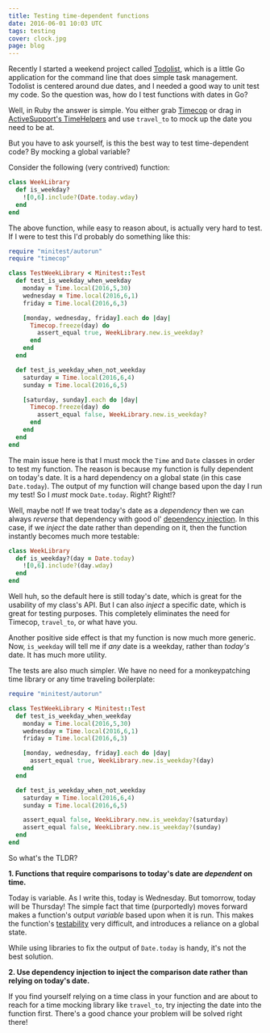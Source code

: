 ```yaml
---
title: Testing time-dependent functions
date: 2016-06-01 10:03 UTC
tags: testing
cover: clock.jpg
page: blog
---
```


Recently I started a weekend project called [Todolist](http://todolist.site), which is a little Go application for the command line that does simple task management.  Todolist is centered around due dates,  and I needed a good way to unit test my code.  So the question was, how do I test functions with dates in Go?

Well, in Ruby the answer is simple.  You either grab [Timecop](https://github.com/travisjeffery/timecop) or drag in [ActiveSupport's TimeHelpers](http://api.rubyonrails.org/classes/ActiveSupport/Testing/TimeHelpers.html) and use `travel_to` to mock up the date you need to be at.

But you have to ask yourself, is this the best way to test time-dependent code?  By mocking a global variable?

Consider the following (very contrived) function:

```ruby
class WeekLibrary
  def is_weekday?
    ![0,6].include?(Date.today.wday)
  end
end
```

The above function, while easy to reason about, is actually very hard to test.  If I were to test this I'd probably do something like this:

```ruby
require "minitest/autorun"
require "timecop"

class TestWeekLibrary < Minitest::Test
  def test_is_weekday_when_weekday
    monday = Time.local(2016,5,30)
    wednesday = Time.local(2016,6,1)
    friday = Time.local(2016,6,3)

    [monday, wednesday, friday].each do |day|
      Timecop.freeze(day) do
        assert_equal true, WeekLibrary.new.is_weekday?
      end
    end
  end

  def test_is_weekday_when_not_weekday
    saturday = Time.local(2016,6,4)
    sunday = Time.local(2016,6,5)

    [saturday, sunday].each do |day|
      Timecop.freeze(day) do
        assert_equal false, WeekLibrary.new.is_weekday?
      end
    end
  end
end
```

The main issue here is that I must mock the `Time` and `Date` classes in order to test my function.  The reason is because my function is fully dependent on today's date.   It is a hard dependency on a global state (in this case `Date.today`).  The output of my function will change based upon the day I run my test!  So I *must* mock `Date.today`.  Right?  Right!?

Well, maybe not!  If we treat today's date as a *dependency* then we can always *reverse* that dependency with good ol' [dependency injection](http://martinfowler.com/articles/dipInTheWild.html).  In this case, if we *inject* the date rather than depending on it, then the function instantly becomes much more testable:

```ruby
class WeekLibrary
  def is_weekday?(day = Date.today)
    ![0,6].include?(day.wday)
  end
end
```

Well huh, so the default here is still today's date, which is great for the usability of my class's API. But I can also *inject* a specific date, which is great for testing purposes. This completely eliminates the need for Timecop, `travel_to`, or what have you.

Another positive side effect is that my function is now much more generic.  Now, `is_weekday` will tell me if *any* date is a weekday, rather than *today's* date.  It has much more utility.

The tests are also much simpler. We have no need for a monkeypatching time library or any time traveling boilerplate:

```ruby
require "minitest/autorun"

class TestWeekLibrary < Minitest::Test
  def test_is_weekday_when_weekday
    monday = Time.local(2016,5,30)
    wednesday = Time.local(2016,6,1)
    friday = Time.local(2016,6,3)

    [monday, wednesday, friday].each do |day|
      assert_equal true, WeekLibrary.new.is_weekday?(day)
    end
  end

  def test_is_weekday_when_not_weekday
    saturday = Time.local(2016,6,4)
    sunday = Time.local(2016,6,5)

    assert_equal false, WeekLibrary.new.is_weekday?(saturday)
    assert_equal false, WeekLibrary.new.is_weekday?(sunday)
  end
end

```

So what's the TLDR?

**1. Functions that require comparisons to today's date are *dependent* on time.**

Today is variable.  As I write this, today is Wednesday.  But tomorrow, today will be Thursday!  The simple fact that time (purportedly) moves forward makes a function's output *variable* based upon when it is run.  This makes the function's [testability](http://googletesting.blogspot.com/2008/08/by-miko-hevery-so-you-decided-to.html) very difficult, and introduces a reliance on a global state.

While using libraries to fix the output of `Date.today` is handy, it's not the best solution.


**2. Use dependency injection to inject the comparison date rather than relying on today's date.**

If you find yourself relying on a time class in your function and are about to reach for a time mocking library like `travel_to`, try injecting the date into the function first.  There's a good chance your problem will be solved right there!
